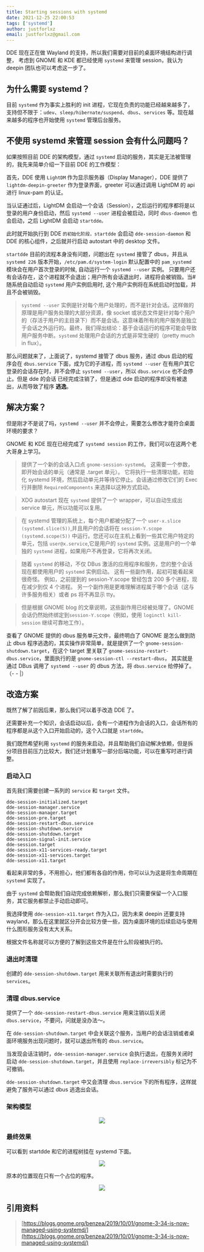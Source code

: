 ```yaml
---
title: Starting sessions with systemd
date: 2021-12-25 22:00:53
tags: ['systemd']
author: justforlxz
email: justforlxz@gmail.com
---
```


DDE 现在正在做 Wayland 的支持，所以我们需要对目前的桌面环境结构进行调整，
考虑到 GNOME 和 KDE 都已经使用 `systemd` 来管理 session，我认为 deepin 团队也可以考虑这一步了。

## 为什么需要 systemd？

目前 `systemd` 作为事实上胜利的 init 进程，它现在负责的功能已经越来越多了，支持但不限于：`udev`、`sleep/hibernate/suspend`、`dbus`、`services` 等。现在越来越多的程序也开始使用 `systemd` 管理后台服务。

## 不使用 systemd 来管理 session 会有什么问题吗？

如果按照目前 DDE 的架构模型，通过 `systemd` 启动的服务，其实是无法被管理的，我先来简单介绍一下目前 DDE 的工作模型：

首先，DDE 使用 `LightDM` 作为显示服务器（Display Manager），DDE 提供了 `lightdm-deepin-greeter` 作为登录界面，greeter 可以通过调用 LightDM 的 api 进行 linux-pam 的认证。

当认证通过后，LightDM 会启动一个会话（Session），之后运行的程序都将是以登录的用户身份启动，然后 `systemd --user` 进程会被启动，同时 `dbus-daemon` 也会启动，之后 LightDM 会启动 `startdde。`

此时就开始执行到 DDE `的初始化阶段，startdde` 会启动 `dde-session-daemon` 和 DDE 的核心组件，之后就并行启动 autostart 中的 desktop 文件。

`startdde` 目前的流程本身没有问题，问题出在 `systemd` 接管了 dbus，并且从 `systemd 226` 版本开始，`/etc/pam.d/system-login` 默认配置中的 `pam_systemd` 模块会在用户首次登录的时候, 自动运行一个 `systemd --user` 实例。 只要用户还有会话存在，这个进程就不会退出；用户所有会话退出时，进程将会被销毁。当#随系统自动启动 `systemd` 用户实例启用时, 这个用户实例将在系统启动时加载，并且不会被销毁。

> `systemd --user` 实例是针对每个用户处理的，而不是针对会话。这样做的原理是用户服务处理的大部分资源，像 socket 或状态文件是针对每个用户的（存活于用户的主目录下）而不是会话。这意味着所有的用户服务是独立于会话之外运行的。最终，我们得出结论：基于会话运行的程序可能会导致用户服务中断。`systemd` 处理用户会话的方式是非常生硬的（pretty much in flux）。

那么问题就来了，上面说了，systemd 接管了 dbus 服务，通过 dbus 启动的程序会在 `dbus.service` 下面，成为它的子进程，而 `systemd --user` 在有用户其它登录的会话存在时，并不会停止 `systemd --user`，所以 `dbus.service` 也不会停止。但是 dde 的会话
已经完成注销了，但是通过 dde 启动的程序却没有被退出，从而导致了程序 **逃逸**。

## 解决方案？

但是刚才不是说了吗，`systemd --user` 并不会停止，需要怎么修改才能符合桌面环境的要求？

GNOME 和 KDE 现在已经完成了 `systemd session` 的工作，我们可以在这两个老大哥身上学习。

> 提供了一个新的会话入口点 `gnome-session-systemd`。 这需要一个参数，即开始会话的单元（通常是 .target 单元）。 它将执行一些清理功能，初始化 systemd 环境，然后启动单元并等待它停止。会话通过修改它们的 Exec 行并删除 `RequiredComponents` 来选择以这种方式启动。

> XDG autostart 现在 `systemd` 提供了一个 wrapper，可以自动生成出 service 单元，所以功能可以复用。

> 在 systemd 管理的系统上，每个用户都被分配了一个 `user-x.slice (systemd.slice(5))`,并且用户的会话将在 `session-Y.scope (systemd.scope(5))` 中运行。您还可以在主机上看到一些其它用户特定的单元，包括 `user@x.service`,它是用户的 `systemd` 实例。这是用户的一个单独的 `systemd` 进程，如果用户不再登录，它将再次关闭。

> 随着 `systemd` 的移动，不仅 DBus 激活的应用程序和服务，您的整个会话现在都使用用户的 `systemd` 实例启动。 这有一些副作用，起初可能看起来很奇怪。 例如，之前提到的 session-Y.scope 曾经包含 200 多个进程，现在减少到仅 4 个进程。 另一个副作用是更难理解进程属于哪个会话（这与许多服务相关）或者 ps 将不再显示 tty。

> 但是根据 GNOME blog 的文章说明，这些副作用已经被处理了。GNOME会话仍然始终绑定到`session-Y.scope`（例如，使用 `loginctl kill-session` 继续可靠地工作）。

查看了 GNOME 提供的 dbus 服务单元文件，最终明白了 GNOME 是怎么做到防止 dbus 程序逃逸的，其实操作非常简单，就是提供了一个 `gnome-session-shutdown.target`，在这个 target 里关联了 `gnome-sessino-restart-dbus.service`，里面执行的是 `gnome-session-ctl --restart-dbus`，
其实就是通过 DBus 调用了 `systemd --user` 的 dbus 方法，将 `dbus.service` 给停掉了。（- - |）

## 改造方案

既然了解了前因后果，那么我们可以着手改造 DDE 了。

还需要补充一个知识，会话启动以后，会有一个进程作为会话的入口，会话所有的程序都是从这个入口开始启动的，这个入口就是 `startdde`。

我们既然希望利用 `systemd` 的服务来启动，并且帮助我们自动解决依赖，但是拆分项目目前压力比较大，我们还计划重写一部分后端功能，可以在重写时进行调整。

### 启动入口

首先我们需要创建一系列的 `service` 和 `target` 文件。

```
dde-session-initialized.target
dde-session-manager.service
dde-session-manager.target
dde-session-pre.target
dde-session-restart-dbus.service
dde-session-shutdown.service
dde-session-shutdown.target
dde-session-signal-init.service
dde-session.target
dde-session-x11-services-ready.target
dde-session-x11-services.target
dde-session-x11.target
```

看起来非常的多，不用担心，他们都有各自的作用，你可以认为这是将生命周期在 `systemd` 实现了。

由于 `systemd` 会帮助我们自动完成依赖解析，那么我们只需要保留一个入口服务，其它服务都禁止手动启动即可。

我选择使用 `dde-session-x11.target` 作为入口，因为未来 deepin 还要支持 wayland，那么在这里就区分开会比较方便一些，因为桌面环境的后续启动与使用什么图形服务没有太大关系。

根据文件名称就可以方便的了解到这些文件是在什么阶段被执行的。

### 退出时清理

创建的 `dde-session-shutdown.target` 用来关联所有退出时需要执行的 `services`。

### 清理 dbus.service

提供了一个 `dde-session-restart-dbus.service` 用来注销以后关闭 `dbus.service`，不要问，问就是没办法～。

在 `dde-session-shutdown.target` 中会关联这个服务，当用户的会话注销或者桌面环境服务出现问题时，就可以退出所有的 `dbus.service`。

当发现会话注销时，`dde-session-manager.service` 会执行退出，在服务关闭时启动 `dde-session-shutdown.target`，并且使用 `replace-irreversibly` 标记为不可撤销。

`dde-session-shutdown.target` 中又会清理 `dbus.service` 下的所有程序，这样就避免了服务可以通过 dbus 逃逸出会话。

### 架构模型

<center>

![](Starting-sessions-with-systemd/model.svg)

</center>

### 最终效果

可以看到 startdde 和它的进程树挂在 systemd 下面。

<center>

![](Starting-sessions-with-systemd/110276978.jpeg)

</center>

原本的位置现在只有一个占位的程序。

<center>

![](Starting-sessions-with-systemd/3503592248.jpeg)

</center>

## 引用资料

> [https://blogs.gnome.org/benzea/2019/10/01/gnome-3-34-is-now-managed-using-systemd/](https://blogs.gnome.org/benzea/2019/10/01/gnome-3-34-is-now-managed-using-systemd/)
